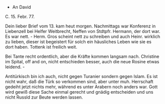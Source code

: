 + An David

 C. 15. Febr. 77.

Dein lieber Brief vom 13. kam heut morgen. Nachmittags war Konferenz in Liebenzell bei Helfer Weitbrecht, Neffen von Stdtpfr. Hermann, der dort war. Es war nett. - Herm. Gros scheint nett zu schreiben und auch Heinr. wirklich zu lieben, dieser ist begeistert für solch ein häusliches Leben wie sie es dort haben. Tottenk ist freilich weit.

Bei Tante recht ordentlich, aber die Kräfte kommen langsam nach. Christine im Spital, off and on, nicht entschieden besser, auch die neue Rosine etwas leidend. -

Antitürkisch bin ich auch, nicht gegen Turanier sondern gegen Islam. Es ist nicht wahr, daß die Türk so verkommen sind, aber unter muh. Herrschaft gedeiht jetzt nichts mehr, während es unter Arabern noch anders war. Gott wird gewiß diese Sache einmal gerecht und gnädig entscheiden und uns nicht Russld zur Beute werden lassen.
